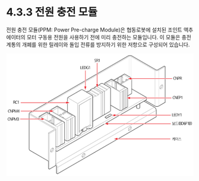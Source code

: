 # 4.3.3 전원 충전 모듈

전원 충전 모듈(PPM: Power Pre-charge Module)은 협동로봇에 설치된 조인트 액추에이터의 모터 구동용 전원을 사용하기 전에 미리 충전하는 모듈입니다. 이 모듈은 충전 계통의 개폐를 위한 릴레이와 돌입 전류를 방지하기 위한 저항으로 구성되어 있습니다.

![그림 36 전원 충전 모듈(PPM)](../../../_assets/image117.png)
